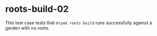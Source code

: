 
# roots-build-02

This test case tests that `dryad roots build` runs successfully against a garden with no roots.
